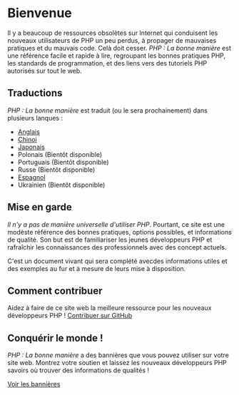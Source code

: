 # Bienvenue

Il y a beaucoup de ressources obsolètes sur Internet qui conduisent les nouveaux utilisateurs de PHP un peu perdus, à 
propager de mauvaises pratiques et du mauvais code. Celà doit cesser. _PHP : La bonne manière_ est une référence facile 
et rapide à lire, regroupant les bonnes pratiques PHP, les standards de programmation, et des liens vers des tutoriels 
PHP autorisés sur tout le web.

## Traductions

_PHP : La bonne manière_ est traduit (ou le sera prochainement) dans plusieurs lanques :

* [Anglais](http://www.phptherightway.com)
* [Chinoi](http://wulijun.github.com/php-the-right-way)
* [Japonais](http://ja.phptherightway.com)
* Polonais (Bientôt disponible)
* Portuguais (Bientôt disponible)
* Russe (Bientôt disponible)
* [Espagnol](http://es.phptherightway.com)
* Ukrainien (Bientôt disponible)

## Mise en garde

_Il n'y a pas de manière universelle d'utiliser PHP_. Pourtant, ce site est une modèste référence des bonnes pratiques,
options possibles, et informations de qualité. Son but est de familiariser les jeunes développeurs PHP et rafraîchir
les connaissances des professionnels avec des concept actuels.

C'est un document vivant qui sera complété avecdes informations utiles et des exemples au fur et à mesure de leurs
mise à disposition.

## Comment contribuer

Aidez à faire de ce site web la meilleure ressource pour les nouveaux développeurs PHP ! [Contribuer sur GitHub][1]

## Conquérir le monde !

_PHP : La bonne manière_ a des bannières que vous pouvez utiliser sur votre site web. Montrez votre soutien et laissez 
les nouveaux développeurs PHP savoirs où trouver des informations de qualités !

[Voir les bannières][2]

[1]: https://github.com/codeguy/php-the-right-way/tree/gh-pages
[2]: /banners.html
